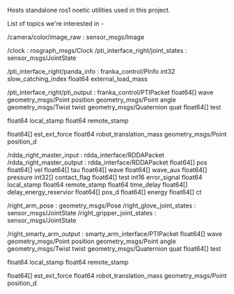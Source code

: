 Hosts standalone ros1 noetic utilities used in this project. 

List of topics we're interested in - 

/camera/color/image_raw : sensor_msgs/Image


/clock : rosgraph_msgs/Clock
/pti_interface_right/joint_states : sensor_msgs/JointState

/pti_interface_right/panda_info : franka_control/PInfo 
int32 slow_catching_index
float64 external_load_mass

/pti_interface_right/pti_output : franka_control/PTIPacket
float64[] wave
geometry_msgs/Point position
geometry_msgs/Point angle
geometry_msgs/Twist twist
geometry_msgs/Quaternion quat
float64[] test

float64 local_stamp
float64 remote_stamp

float64[] est_ext_force
float64 robot_translation_mass
geometry_msgs/Point position_d


/rdda_right_master_input : rdda_interface/RDDAPacket
/rdda_right_master_output : rdda_interface/RDDAPacket
float64[] pos
float64[] vel
float64[] tau
float64[] wave
float64[] wave_aux
float64[] pressure
int32[] contact_flag
float64[] test
int16 error_signal
float64 local_stamp
float64 remote_stamp
float64 time_delay
float64[] delay_energy_reservior
float64[] pos_d
float64[] energy
float64[] ct

/right_arm_pose : geometry_msgs/Pose
/right_glove_joint_states : sensor_msgs/JointState
/right_gripper_joint_states : sensor_msgs/JointState

/right_smarty_arm_output : smarty_arm_interface/PTIPacket
float64[] wave
geometry_msgs/Point position
geometry_msgs/Point angle
geometry_msgs/Twist twist
geometry_msgs/Quaternion quat
float64[] test

float64 local_stamp
float64 remote_stamp

float64[] est_ext_force
float64 robot_translation_mass
geometry_msgs/Point position_d